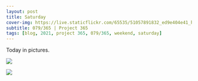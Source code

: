 ```yaml
---
layout: post
title: Saturday
cover-img: https://live.staticflickr.com/65535/51057891832_ed9e404e41_h.jpg
subtitle: 079/365 | Project 365
tags: [blog, 2021, project 365, 079/365, weekend, saturday]
---
```

<style>
  .intro-header.big-img {
    background-position:center 
  }
</style>
Today in pictures.
<p class="post-img-wrap">
  <img src="https://live.staticflickr.com/65535/51056934217_e2ae57d0e1_h.jpg">
</p>
<p class="post-img-wrap">
  <img src="https://live.staticflickr.com/65535/51056819533_9d30f919d4_h.jpg">
</p>
